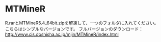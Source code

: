 # MTMineR
R.rarとMTMineR5.4_64bit.zipを解凍して、一つのフォルダに入れてください。
こちらはシンプルなバージョンです。
フルバージョンのダウンロード：http://www.cis.doshisha.ac.jp/mjin/MTMineR/index.html
